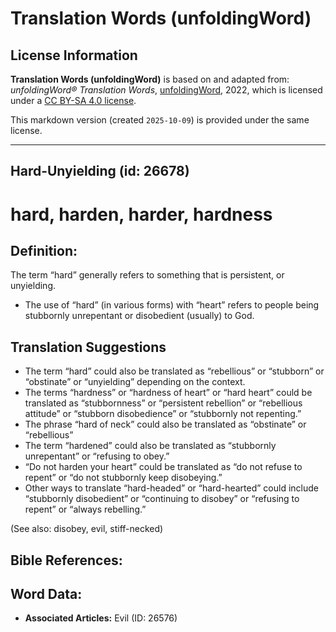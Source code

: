 # Translation Words (unfoldingWord)

## License Information

**Translation Words (unfoldingWord)** is based on and adapted from: _unfoldingWord® Translation Words_, [unfoldingWord](https://unfoldingword.org/utw), 2022, which is licensed under a [CC BY-SA 4.0 license](https://creativecommons.org/licenses/by-sa/4.0/legalcode.en).

This markdown version (created `2025-10-09`) is provided under the same license.



--------------------------------

## Hard-Unyielding (id: 26678)

hard, harden, harder, hardness
==============================

Definition:
-----------

The term “hard” generally refers to something that is persistent, or unyielding.

* The use of “hard” (in various forms) with “heart” refers to people being stubbornly unrepentant or disobedient (usually) to God.

Translation Suggestions
-----------------------

* The term “hard” could also be translated as “rebellious” or “stubborn” or “obstinate” or “unyielding” depending on the context.
* The terms “hardness” or “hardness of heart” or “hard heart” could be translated as “stubbornness” or “persistent rebellion” or “rebellious attitude” or “stubborn disobedience” or “stubbornly not repenting.”
* The phrase “hard of neck” could also be translated as “obstinate” or “rebellious”
* The term “hardened” could also be translated as “stubbornly unrepentant” or “refusing to obey.”
* “Do not harden your heart” could be translated as “do not refuse to repent” or “do not stubbornly keep disobeying.”
* Other ways to translate “hard\-headed” or “hard\-hearted” could include “stubbornly disobedient” or “continuing to disobey” or “refusing to repent” or “always rebelling.”

(See also: disobey, evil, stiff\-necked)

Bible References:
-----------------

Word Data:
----------

* **Associated Articles:** Evil (ID: 26576)

